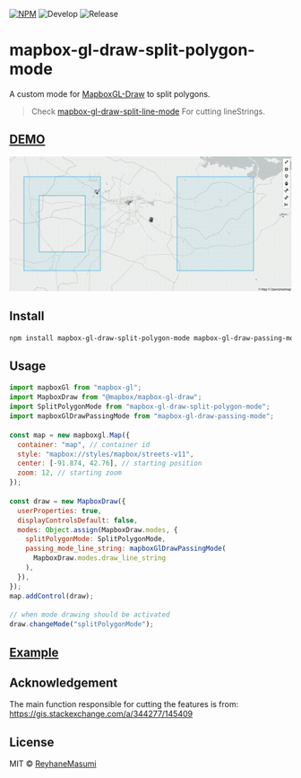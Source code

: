 [![NPM](https://img.shields.io/npm/v/mapbox-gl-draw-split-polygon-mode.svg)](https://www.npmjs.com/package/mapbox-gl-draw-split-polygon-mode)
![Develop](https://github.com/reyhanemasumi/mapbox-gl-draw-split-polygon-mode/workflows/Develop/badge.svg)
![Release](https://github.com/reyhanemasumi/mapbox-gl-draw-split-polygon-mode/workflows/Release/badge.svg)

# mapbox-gl-draw-split-polygon-mode

A custom mode for [MapboxGL-Draw](https://github.com/mapbox/mapbox-gl-draw) to split polygons.

> Check [mapbox-gl-draw-split-line-mode](https://github.com/ReyhaneMasumi/mapbox-gl-draw-split-line-mode) For cutting lineStrings.

## [DEMO](https://reyhanemasumi.github.io/mapbox-gl-draw-split-polygon-mode/)

![A Gif showing demo usage](demo/public/demo.gif)

## Install

```bash
npm install mapbox-gl-draw-split-polygon-mode mapbox-gl-draw-passing-mode
```

## Usage

```js
import mapboxGl from "mapbox-gl";
import MapboxDraw from "@mapbox/mapbox-gl-draw";
import SplitPolygonMode from "mapbox-gl-draw-split-polygon-mode";
import mapboxGlDrawPassingMode from "mapbox-gl-draw-passing-mode";

const map = new mapboxgl.Map({
  container: "map", // container id
  style: "mapbox://styles/mapbox/streets-v11",
  center: [-91.874, 42.76], // starting position
  zoom: 12, // starting zoom
});

const draw = new MapboxDraw({
  userProperties: true,
  displayControlsDefault: false,
  modes: Object.assign(MapboxDraw.modes, {
    splitPolygonMode: SplitPolygonMode,
    passing_mode_line_string: mapboxGlDrawPassingMode(
      MapboxDraw.modes.draw_line_string
    ),
  }),
});
map.addControl(draw);

// when mode drawing should be activated
draw.changeMode("splitPolygonMode");
```

## [Example](https://github.com/ReyhaneMasumi/mapbox-gl-draw-split-polygon-mode/blob/main/demo/src/App.js)

## Acknowledgement

The main function responsible for cutting the features is from:
https://gis.stackexchange.com/a/344277/145409

## License

MIT © [ReyhaneMasumi](LICENSE)
